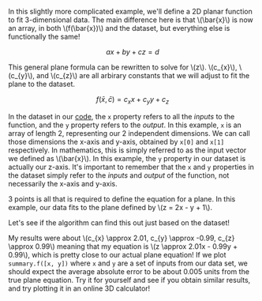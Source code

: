 In this slightly more complicated example, we'll define a 2D planar function to fit 3-dimensional data. The main difference here is that \\\(\bar{x}\\\) is now an array, in both \\\(f(\bar{x})\\\) and the dataset, but everything else is functionally the same!

$$ax + by + cz = d$$

This general plane formula can be rewritten to solve for \\\(z\\\). \\\(c_{x}\\\), \\\(c_{y}\\\), and \\\(c_{z}\\\) are all arbirary constants that we will adjust to fit the plane to the dataset.

$$f(\bar{x}, \bar{c}) = c_{x}x + c_{y}y + c_{z}$$

In the dataset in our [code](#typescript-code-1), the `x` property refers to all the *inputs* to the function, and the `y` property refers to the *output*. In this example, `x` is an array of length 2, representing our 2 independent dimensions. We can call those dimensions the x-axis and y-axis, obtained by `x[0]` and `x[1]` respectively. In mathematics, this is simply referred to as the input vector we defined as \\\(\bar{x}\\\). In this example, the `y` property in our dataset is actually our z-axis. It's important to remember that the `x` and `y` properties in the dataset simply refer to the *inputs* and *output* of the function, not necessarily the x-axis and y-axis.

3 points is all that is required to define the equation for a plane. In this example, our data fits to the plane defined by \\\(z = 2x - y + 1\\\).

Let's see if the algorithm can find this out just based on the dataset!

My results were about \\\(c_{x} \approx 2.01, c_{y} \approx -0.99, c_{z} \approx 0.99\\\) meaning that my equation is \\\(z \approx 2.01x - 0.99y + 0.99\\\), which is pretty close to our actual plane equation! If we plot `summary.f([x, y])` where `x` and `y` are a set of inputs from our data set, we should expect the average absolute error to be about 0.005 units from the true plane equation. Try it for yourself and see if you obtain similar results, and try plotting it in an online 3D calculator!